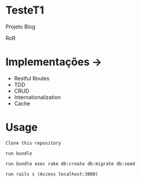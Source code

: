 # TesteT1

Projeto Blog

RoR

# Implementações ->
* Restful Routes
* TDD
* CRUD
* Internationalization
* Cache

# Usage

```
Clone this repository
```

```
run bundle
```
```
run bundle exec rake db:create db:migrate db:seed
```
```
run rails s (Access localhost:3000)
```
